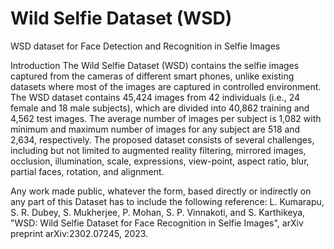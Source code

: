 # Wild Selfie Dataset (WSD)

WSD dataset for Face Detection and Recognition in Selfie Images

Introduction
The Wild Selfie Dataset (WSD) contains the selfie images captured from the cameras of different smart phones, unlike existing datasets where most of the images are captured in controlled environment. The WSD dataset contains 45,424 images from 42 individuals (i.e., 24 female and 18 male subjects), which are divided into 40,862 training and 4,562 test images. The average number of images per subject is 1,082 with minimum and maximum number of images for any subject are 518 and 2,634, respectively. The proposed dataset consists of several challenges, including but not limited to augmented reality filtering, mirrored images, occlusion, illumination, scale, expressions, view-point, aspect ratio, blur, partial faces, rotation, and alignment.

Any work made public, whatever the form, based directly or indirectly on any part of this Dataset has to include the following reference:
L. Kumarapu, S. R. Dubey, S. Mukherjee, P. Mohan, S. P. Vinnakoti, and S. Karthikeya, "WSD: Wild Selfie Dataset for Face Recognition in Selfie Images", arXiv preprint arXiv:2302.07245, 2023.

